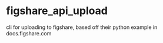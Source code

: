 # figshare_api_upload
cli for uploading to figshare, based off their python example in docs.figshare.com

